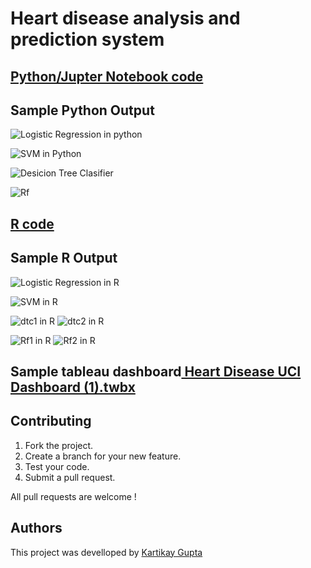 # Heart disease analysis and prediction system
## [Python/Jupter Notebook code](https://github.com/Kartikay77/Resume/blob/main/DV_PROJECT/Heart%20disease%20analysis%20and%20prediction%20system%20(1).ipynb)



## Sample Python Output
![Logistic Regression in python](https://github.com/Kartikay77/Resume/blob/main/DV_PROJECT/LR%20python.JPG?raw=true)

![SVM in Python](https://github.com/Kartikay77/Resume/blob/main/DV_PROJECT/SVM%20python.JPG?raw=true)

![Desicion Tree Clasifier](https://github.com/Kartikay77/Resume/blob/main/DV_PROJECT/Decision%20python.JPG?raw=true)

![Rf](https://github.com/Kartikay77/Resume/blob/main/DV_PROJECT/RF%20python.JPG?raw=true)

## [R code](https://github.com/Kartikay77/Resume/blob/main/DV_PROJECT/R%20code.R)

## Sample R Output
![Logistic Regression in R](https://github.com/Kartikay77/Resume/blob/main/DV_PROJECT/LR%20R.JPG?raw=true)

![SVM in R](https://github.com/Kartikay77/Resume/blob/main/DV_PROJECT/SVM%20R.JPG?raw=true)

![dtc1 in R](https://github.com/Kartikay77/Resume/blob/main/DV_PROJECT/DTC%20R.JPG?raw=true)
![dtc2 in R](https://github.com/Kartikay77/Resume/blob/main/DV_PROJECT/DTC%20R2.JPG?raw=true)

![Rf1 in R](https://github.com/Kartikay77/Resume/blob/main/DV_PROJECT/RF1%20R.JPG?raw=true)
![Rf2 in R](https://github.com/Kartikay77/Resume/blob/main/DV_PROJECT/RF%20R2.JPG?raw=true)

## Sample tableau dashboard[ Heart Disease UCI Dashboard (1).twbx](https://github.com/Kartikay77/Resume/tree/main/DV_PROJECT)


    

    
## Contributing
1. Fork the project.
2. Create a branch for your new feature.
3. Test your code.
5. Submit a pull request.

All pull requests are welcome !

## Authors
This project was develloped by [Kartikay Gupta](https://github.com/Kartikay77)


